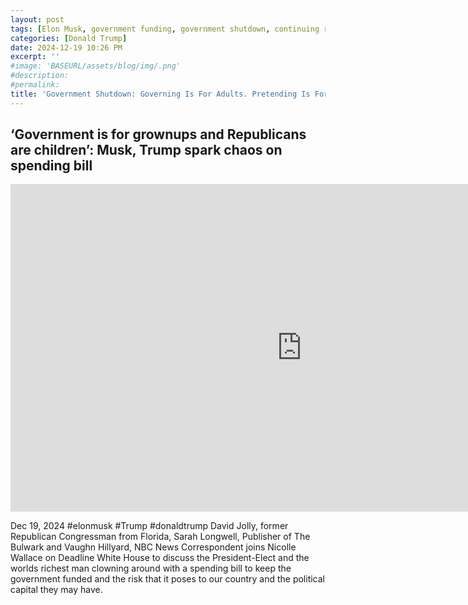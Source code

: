 ```yaml
---
layout: post
tags: [Elon Musk, government funding, government shutdown, continuing resolution, debt ceiling, Trump government disfunction, unelected governance, stopgap agreement, politics]
categories: [Donald Trump]
date: 2024-12-19 10:26 PM
excerpt: ''
#image: 'BASEURL/assets/blog/img/.png'
#description:
#permalink:
title: 'Government Shutdown: Governing Is For Adults. Pretending Is For Trumpers'
---
```



## ‘Government is for grownups and Republicans are children’: Musk, Trump spark chaos on spending bill

<iframe width="932" height="524" src="https://www.youtube.com/embed/mJaQADNpApE" title="‘Government is for grownups and Republicans are children’: Musk, Trump spark chaos on spending bill" frameborder="0" allow="accelerometer; autoplay; clipboard-write; encrypted-media; gyroscope; picture-in-picture; web-share" referrerpolicy="strict-origin-when-cross-origin" allowfullscreen></iframe>


Dec 19, 2024  #elonmusk #Trump #donaldtrump
David Jolly, former Republican Congressman from Florida, Sarah Longwell, Publisher of The Bulwark and Vaughn Hillyard, NBC News Correspondent joins Nicolle Wallace on Deadline White House to discuss the President-Elect and the worlds richest man clowning around with a spending bill to keep the government funded and the risk that it poses to our country and the political capital they may have. 

